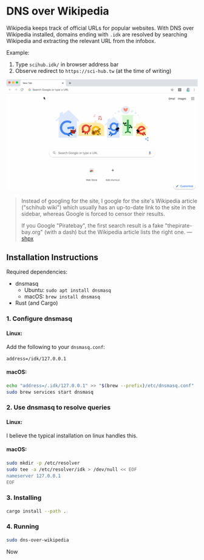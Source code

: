 # DNS over Wikipedia

Wikipedia keeps track of official URLs for popular websites. With DNS over Wikipedia installed, domains ending with `.idk` are resolved by searching Wikipedia and extracting the relevant URL from the infobox.

Example:
1. Type `scihub.idk/` in browser address bar
2. Observe redirect to `https://sci-hub.tw` (at the time of writing)

<img src="./demo.gif" width="600"/>

> Instead of googling for the site, I google for the site's Wikipedia article ("schihub wiki") which usually has an up-to-date link to the site in the sidebar, whereas Google is forced to censor their results. 
>   
> If you Google "Piratebay", the first search result is a fake "thepirate-bay.org" (with a dash) but the Wikipedia article lists the right one.
> — [shpx](https://news.ycombinator.com/item?id=22414031)

## Installation Instructions
Required dependencies:

 - dnsmasq
   - Ubuntu: `sudo apt install dnsmasq`
   - macOS: `brew install dnsmasq`
 - Rust (and Cargo)

### 1. Configure dnsmasq
#### Linux:
Add the following to your `dnsmasq.conf`:
```
address=/idk/127.0.0.1
```

#### macOS:
```bash
echo "address=/.idk/127.0.0.1" >> "$(brew --prefix)/etc/dnsmasq.conf"
sudo brew services start dnsmasq
```

### 2. Use dnsmasq to resolve queries
#### Linux:
I believe the typical installation on linux handles this.

#### macOS:
```bash
sudo mkdir -p /etc/resolver
sudo tee -a /etc/resolver/idk > /dev/null << EOF
nameserver 127.0.0.1
EOF
```

### 3. Installing

```bash
cargo install --path .
```

### 4. Running
```bash
sudo dns-over-wikipedia
```

Now

